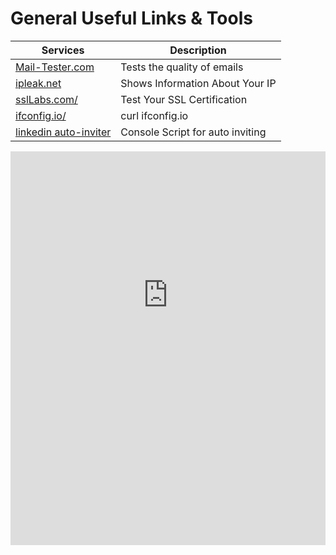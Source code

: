 # General Useful Links & Tools

| Services                                                                                 | Description                      |
| ---------------------------------------------------------------------------------------- | -------------------------------- |
| [Mail-Tester.com](https://www.mail-tester.com/)                                          | Tests the quality of emails      |
| [ipleak.net](https://ipleak.net/)                                                        | Shows Information About Your IP  |
| [sslLabs.com/](https://www.ssllabs.com/)                                                 | Test Your SSL Certification      |
| [ifconfig.io/](https://ifconfig.io/)                                                     | curl ifconfig.io                 |
| [linkedin auto-inviter](https://gist.github.com/maksii/e028dc8de7d42f12305911e53679d807) | Console Script for auto inviting |



<div style="overflow: hidden;">
    <iframe src="https://3os.org/assets/qrwifi/" scrolling="no" style="border: 0px; height: 800px; margin-top: -170px; width:100%"></iframe>
</div>